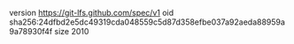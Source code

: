 version https://git-lfs.github.com/spec/v1
oid sha256:24dfbd2e5dc49319cda048559c5d87d358efbe037a92aeda88959a9a78930f4f
size 2010
